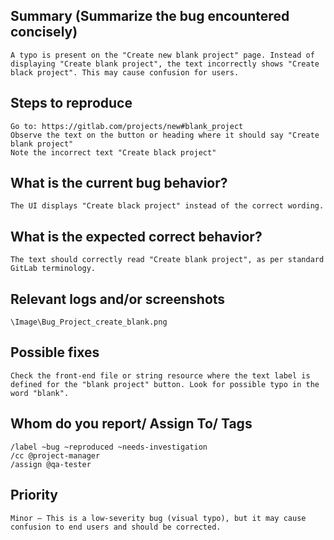 
## Summary (Summarize the bug encountered concisely)

    A typo is present on the "Create new blank project" page. Instead of displaying "Create blank project", the text incorrectly shows "Create black project". This may cause confusion for users.

## Steps to reproduce     

    Go to: https://gitlab.com/projects/new#blank_project
    Observe the text on the button or heading where it should say "Create blank project"
    Note the incorrect text "Create black project"

## What is the current bug behavior?

    The UI displays "Create black project" instead of the correct wording.

## What is the expected correct behavior?

    The text should correctly read "Create blank project", as per standard GitLab terminology.
     
## Relevant logs and/or screenshots

    \Image\Bug_Project_create_blank.png

## Possible fixes

    Check the front-end file or string resource where the text label is defined for the "blank project" button. Look for possible typo in the word "blank".

## Whom do you report/ Assign To/ Tags

    /label ~bug ~reproduced ~needs-investigation  
    /cc @project-manager  
    /assign @qa-tester

## Priority

    Minor – This is a low-severity bug (visual typo), but it may cause confusion to end users and should be corrected.
